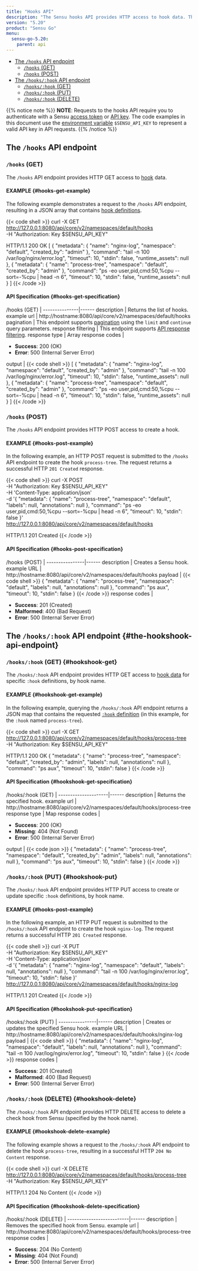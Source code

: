 ```yaml
---
title: "Hooks API"
description: "The Sensu hooks API provides HTTP access to hook data. This reference includes examples for returning lists of hooks, creating a Sensu hook, and more. Read on for the full reference."
version: "5.20"
product: "Sensu Go"
menu:
  sensu-go-5.20:
    parent: api
---
```


- [The `/hooks` API endpoint](#the-hooks-api-endpoint)
	- [`/hooks` (GET)](#hooks-get)
	- [`/hooks` (POST)](#hooks-post)
- [The `/hooks/:hook` API endpoint](#the-hookshook-api-endpoint)
	- [`/hooks/:hook` (GET)](#hookshook-get)
  - [`/hooks/:hook` (PUT)](#hookshook-put)
  - [`/hooks/:hook` (DELETE)](#hookshook-delete)

{{% notice note %}}
**NOTE**: Requests to the hooks API require you to authenticate with a Sensu [access token](../overview/#authenticate-with-the-authentication-api) or [API key](../overview/#authenticate-with-an-api-key).
The code examples in this document use the [environment variable](../overview/#configure-an-environment-variable-for-api-key-authentication) `$SENSU_API_KEY` to represent a valid API key in API requests. 
{{% /notice %}}

## The `/hooks` API endpoint

### `/hooks` (GET)

The `/hooks` API endpoint provides HTTP GET access to [hook][1] data.

#### EXAMPLE {#hooks-get-example}

The following example demonstrates a request to the `/hooks` API endpoint, resulting in a JSON array that contains [hook definitions][1].

{{< code shell >}}
curl -X GET \
http://127.0.0.1:8080/api/core/v2/namespaces/default/hooks \
-H "Authorization: Key $SENSU_API_KEY"

HTTP/1.1 200 OK
[
  {
    "metadata": {
      "name": "nginx-log",
      "namespace": "default",
      "created_by": "admin"
    },
    "command": "tail -n 100 /var/log/nginx/error.log",
    "timeout": 10,
    "stdin": false,
    "runtime_assets": null
  },
  {
    "metadata": {
      "name": "process-tree",
      "namespace": "default",
      "created_by": "admin"
    },
    "command": "ps -eo user,pid,cmd:50,%cpu --sort=-%cpu | head -n 6",
    "timeout": 10,
    "stdin": false,
    "runtime_assets": null
  }
]
{{< /code >}}

#### API Specification {#hooks-get-specification}

/hooks (GET)  | 
---------------|------
description    | Returns the list of hooks.
example url    | http://hostname:8080/api/core/v2/namespaces/default/hooks
pagination     | This endpoint supports [pagination][2] using the `limit` and `continue` query parameters.
response filtering | This endpoint supports [API response filtering][3].
response type  | Array
response codes | <ul><li>**Success**: 200 (OK)</li><li>**Error**: 500 (Internal Server Error)</li></ul>
output         | {{< code shell >}}
[
  {
    "metadata": {
      "name": "nginx-log",
      "namespace": "default",
      "created_by": "admin"
    },
    "command": "tail -n 100 /var/log/nginx/error.log",
    "timeout": 10,
    "stdin": false,
    "runtime_assets": null
  },
  {
    "metadata": {
      "name": "process-tree",
      "namespace": "default",
      "created_by": "admin"
    },
    "command": "ps -eo user,pid,cmd:50,%cpu --sort=-%cpu | head -n 6",
    "timeout": 10,
    "stdin": false,
    "runtime_assets": null
  }
]
{{< /code >}}

### `/hooks` (POST)

The `/hooks` API endpoint provides HTTP POST access to create a hook.

#### EXAMPLE {#hooks-post-example}

In the following example, an HTTP POST request is submitted to the `/hooks` API endpoint to create the hook `process-tree`.
The request returns a successful HTTP `201 Created` response.

{{< code shell >}}
curl -X POST \
-H "Authorization: Key $SENSU_API_KEY" \
-H 'Content-Type: application/json' \
-d '{
  "metadata": {
    "name": "process-tree",
    "namespace": "default",
    "labels": null,
    "annotations": null
  },
  "command": "ps -eo user,pid,cmd:50,%cpu --sort=-%cpu | head -n 6",
  "timeout": 10,
  "stdin": false
}' \
http://127.0.0.1:8080/api/core/v2/namespaces/default/hooks

HTTP/1.1 201 Created
{{< /code >}}

#### API Specification {#hooks-post-specification}

/hooks (POST) | 
----------------|------
description     | Creates a Sensu hook.
example URL     | http://hostname:8080/api/core/v2/namespaces/default/hooks
payload         | {{< code shell >}}
{
  "metadata": {
    "name": "process-tree",
    "namespace": "default",
    "labels": null,
    "annotations": null
  },
  "command": "ps aux",
  "timeout": 10,
  "stdin": false
}
{{< /code >}}
response codes  | <ul><li>**Success**: 201 (Created)</li><li>**Malformed**: 400 (Bad Request)</li><li>**Error**: 500 (Internal Server Error)</li></ul>

## The `/hooks/:hook` API endpoint {#the-hookshook-api-endpoint}

### `/hooks/:hook` (GET) {#hookshook-get}

The `/hooks/:hook` API endpoint provides HTTP GET access to [hook data][1] for specific `:hook` definitions, by hook name.

#### EXAMPLE {#hookshook-get-example}

In the following example, querying the `/hooks/:hook` API endpoint returns a JSON map that contains the requested [`:hook` definition][1] (in this example, for the `:hook` named `process-tree`).

{{< code shell >}}
curl -X GET \
http://127.0.0.1:8080/api/core/v2/namespaces/default/hooks/process-tree \
-H "Authorization: Key $SENSU_API_KEY"

HTTP/1.1 200 OK
{
  "metadata": {
    "name": "process-tree",
    "namespace": "default",
    "created_by": "admin",
    "labels": null,
    "annotations": null
  },
  "command": "ps aux",
  "timeout": 10,
  "stdin": false
}
{{< /code >}}

#### API Specification {#hookshook-get-specification}

/hooks/:hook (GET) | 
---------------------|------
description          | Returns the specified hook.
example url          | http://hostname:8080/api/core/v2/namespaces/default/hooks/process-tree
response type        | Map
response codes       | <ul><li>**Success**: 200 (OK)</li><li> **Missing**: 404 (Not Found)</li><li>**Error**: 500 (Internal Server Error)</li></ul>
output               | {{< code json >}}
{
  "metadata": {
    "name": "process-tree",
    "namespace": "default",
    "created_by": "admin",
    "labels": null,
    "annotations": null
  },
  "command": "ps aux",
  "timeout": 10,
  "stdin": false
}
{{< /code >}}

### `/hooks/:hook` (PUT) {#hookshook-put}

The `/hooks/:hook` API endpoint provides HTTP PUT access to create or update specific `:hook` definitions, by hook name.

#### EXAMPLE {#hooks-post-example}

In the following example, an HTTP PUT request is submitted to the `/hooks/:hook` API endpoint to create the hook `nginx-log`.
The request returns a successful HTTP `201 Created` response.

{{< code shell >}}
curl -X PUT \
-H "Authorization: Key $SENSU_API_KEY" \
-H 'Content-Type: application/json' \
-d '{
  "metadata": {
    "name": "nginx-log",
    "namespace": "default",
    "labels": null,
    "annotations": null
  },
  "command": "tail -n 100 /var/log/nginx/error.log",
  "timeout": 10,
  "stdin": false
  }' \
http://127.0.0.1:8080/api/core/v2/namespaces/default/hooks/nginx-log

HTTP/1.1 201 Created
{{< /code >}}

#### API Specification {#hookshook-put-specification}

/hooks/:hook (PUT) | 
----------------|------
description     | Creates or updates the specified Sensu hook.
example URL     | http://hostname:8080/api/core/v2/namespaces/default/hooks/nginx-log
payload         | {{< code shell >}}
{
  "metadata": {
    "name": "nginx-log",
    "namespace": "default",
    "labels": null,
    "annotations": null
  },
  "command": "tail -n 100 /var/log/nginx/error.log",
  "timeout": 10,
  "stdin": false
  }
{{< /code >}}
response codes  | <ul><li>**Success**: 201 (Created)</li><li>**Malformed**: 400 (Bad Request)</li><li>**Error**: 500 (Internal Server Error)</li></ul>

### `/hooks/:hook` (DELETE) {#hookshook-delete}

The `/hooks/:hook` API endpoint provides HTTP DELETE access to delete a check hook from Sensu (specified by the hook name).

#### EXAMPLE {#hookshook-delete-example}
The following example shows a request to the `/hooks/:hook` API endpoint to delete the hook `process-tree`, resulting in a successful HTTP `204 No Content` response.

{{< code shell >}}
curl -X DELETE \
http://127.0.0.1:8080/api/core/v2/namespaces/default/hooks/process-tree \
-H "Authorization: Key $SENSU_API_KEY"

HTTP/1.1 204 No Content
{{< /code >}}

#### API Specification {#hookshook-delete-specification}

/hooks/:hook (DELETE) | 
--------------------------|------
description               | Removes the specified hook from Sensu.
example url               | http://hostname:8080/api/core/v2/namespaces/default/hooks/process-tree
response codes            | <ul><li>**Success**: 204 (No Content)</li><li>**Missing**: 404 (Not Found)</li><li>**Error**: 500 (Internal Server Error)</li></ul>

[1]: ../../reference/hooks/
[2]: ../overview#pagination
[3]: ../overview#response-filtering
